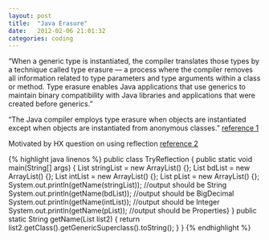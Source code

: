 ```yaml
---
layout: post
title:  "Java Erasure"
date:   2012-02-06 21:01:32
categories: coding
---
```


“When a generic type is instantiated, the compiler translates those types by a technique called type erasure — a process where the compiler removes all information related to type parameters and type arguments within a class or method. Type erasure enables Java applications that use generics to maintain binary compatibility with Java libraries and applications that were created before generics.”

“The Java compiler employs type erasure when objects are instantiated except when objects are instantiated from anonymous classes.” [reference 1](http://www.jquantlib.org/index.php/Using_TypeTokens_to_retrieve_generic_parameters)

Motivated by HX question on using reflection [reference 2](http://help.csintra.net/questions/20621/can-we-use-reflection-on-local-variables-in-java/20631#20631)

{% highlight java linenos %}
public class TryReflection {
   public static void main(String[] args) {
      List stringList = new ArrayList() {};
      List bdList = new ArrayList() {};
      List intList = new ArrayList() {};
      List pList = new ArrayList() {};
      System.out.println(getName(stringList)); //output should be String
      System.out.println(getName(bdList)); //output should be BigDecimal
      System.out.println(getName(intList)); //output should be Integer
      System.out.println(getName(pList)); //output should be Properties}
   }
   public static String getName(List list2) {
      return list2.getClass().getGenericSuperclass().toString();
   }
}
{% endhighlight %}
